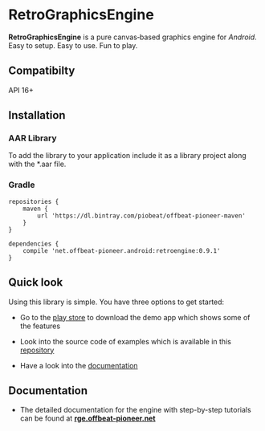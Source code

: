 # RetroGraphicsEngine

**RetroGraphicsEngine** is a pure canvas‑based graphics engine for _Android_.
Easy to setup. Easy to use. Fun to play.

## Compatibilty

API 16+

## Installation

### AAR Library
To add the library to your
application include it as a library project along with the *.aar file.

### Gradle

```
repositories {
    maven {
        url 'https://dl.bintray.com/piobeat/offbeat-pioneer-maven'
    }
}

dependencies {
    compile 'net.offbeat-pioneer.android:retroengine:0.9.1'
}
```

## Quick look

Using this library is simple. You have three options to get started:

* Go to the [play store]() to download the demo app which shows some of the
features

* Look into the source code of examples which is available in this [repository](https://github.com/PioBeat/Demo-RetroGraphicsEngine)

* Have a look into the [documentation](#documentation)

## <a name="documentation"></a> Documentation

* The detailed documentation for the engine with step-by-step tutorials
 can be found at **[rge.offbeat-pioneer.net](http://rge.offbeat-pioneer.net)**

<!--* Javadoc can be found **[here]()**-->

